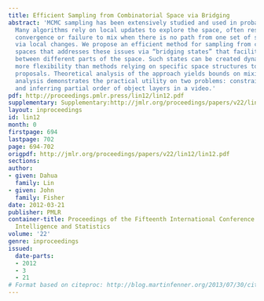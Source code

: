 ```yaml
---
title: Efficient Sampling from Combinatorial Space via Bridging
abstract: 'MCMC sampling has been extensively studied and used in probabilistic inference.
  Many algorithms rely on local updates to explore the space, often resulting in slow
  convergence or failure to mix when there is no path from one set of states to another
  via local changes. We propose an efficient method for sampling from combinatorial
  spaces that addresses these issues via “bridging states” that facilitate the communication
  between different parts of the space. Such states can be created dynamically, providing
  more flexibility than methods relying on specific space structures to design jump
  proposals. Theoretical analysis of the approach yields bounds on mixing times. Empirical
  analysis demonstrates the practical utility on two problems: constrained map labeling
  and inferring partial order of object layers in a video.'
pdf: http://proceedings.pmlr.press/lin12/lin12.pdf
supplementary: Supplementary:http://jmlr.org/proceedings/papers/v22/lin12/lin12Supple.pdf
layout: inproceedings
id: lin12
month: 0
firstpage: 694
lastpage: 702
page: 694-702
origpdf: http://jmlr.org/proceedings/papers/v22/lin12/lin12.pdf
sections: 
author:
- given: Dahua
  family: Lin
- given: John
  family: Fisher
date: 2012-03-21
publisher: PMLR
container-title: Proceedings of the Fifteenth International Conference on Artificial
  Intelligence and Statistics
volume: '22'
genre: inproceedings
issued:
  date-parts:
  - 2012
  - 3
  - 21
# Format based on citeproc: http://blog.martinfenner.org/2013/07/30/citeproc-yaml-for-bibliographies/
---
```

